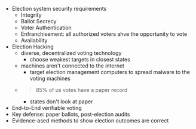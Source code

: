 - Election system security requirements
	- Integrity
	- Ballot Secrecy
	- Voter Authentication
	- Enfranchisement: all authorized voters ahve the opportunity to vote
	- Availability
- Election Hacking
	- diverse, decentralized voting technology
		- choose weakest targets in closest states
	- machines aren't connected to the internet
		- target election management computers to spread malware to the voting machines
	- >85% of us votes have a paper record
		- states don't look at paper
- End-to-End verifiable voting
- Key defense: paper ballots, post-election audits
- Evidence-ased methods to show election outcomes are correct
